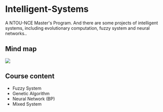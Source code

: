 # Intelligent-Systems
A NTOU-NCE Master's Program. And there are some projects of intelligent systems, including evolutionary computation, fuzzy system and neural networks..
>

## Mind map
![](https://github.com/tailer954/Intelligent-Systems/blob/master/%E6%99%BA%E6%85%A7%E5%9E%8B%E7%B3%BB%E7%B5%B1%E6%A6%82%E8%AB%96.png)
>

## Course content
- Fuzzy System
- Genetic Algorithm
- Neural Network (BP)
- Mixed System
